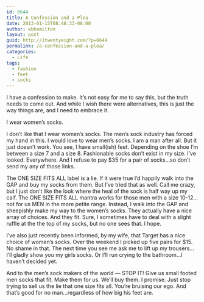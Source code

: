 ```yaml
---
id: 6644
title: A Confession and a Plea
date: 2013-01-15T08:48:33-08:00
author: wbhamilton
layout: post
guid: http://1twentyeight.com/?p=6644
permalink: /a-confession-and-a-plea/
categories:
  - Life
tags:
  - fashion
  - feet
  - socks
---
```

I have a confession to make. It&#8217;s not easy for me to say this, but the truth needs to come out. And while I wish there were alternatives, this is just the way things are, and I need to embrace it.

I wear women&#8217;s socks.

I don&#8217;t like that I wear women&#8217;s socks. The men&#8217;s sock industry has forced my hand in this. I would love to wear men&#8217;s socks. I am a man after all. But it just doesn&#8217;t work. You see, I have small(ish) feet. Depending on the shoe I&#8217;m between a size 7 and a size 8. Fashionable socks don&#8217;t exist in my size. I&#8217;ve looked. Everywhere. And I refuse to pay $35 for a pair of socks&#8230;so don&#8217;t send my any of those links.

The ONE SIZE FITS ALL label is a lie. If it were true I&#8217;d happily walk into the GAP and buy my socks from them. But I&#8217;ve tried that as well. Call me crazy, but I just don&#8217;t like the look where the heal of the sock is half way up my calf. The ONE SIZE FITS ALL mantra works for those men with a size 10-12&#8230;not for us MEN in the more petite range. Instead, I walk into the GAP and sheepishly make my way to the women&#8217;s socks. They actually have a nice array of choices. And they fit. Sure, I sometimes have to deal with a slight ruffle at the the top of my socks, but no one sees that. I hope.

I&#8217;ve also just recently been informed, by my wife, that Target has a nice choice of women&#8217;s socks. Over the weekend I picked up five pairs for $15. No shame in that. The next time you see me ask me to lift up my trousers&#8230;I&#8217;ll gladly show you my girls socks. Or I&#8217;ll run crying to the bathroom&#8230;I haven&#8217;t decided yet.

And to the men&#8217;s sock makers of the world — STOP IT! Give us small footed men socks that fit. Make them for us. We&#8217;ll buy them. I promise. Just stop trying to sell us the lie that one size fits all. You&#8217;re bruising our ego. And that&#8217;s good for no man&#8230;regardless of how big his feet are.